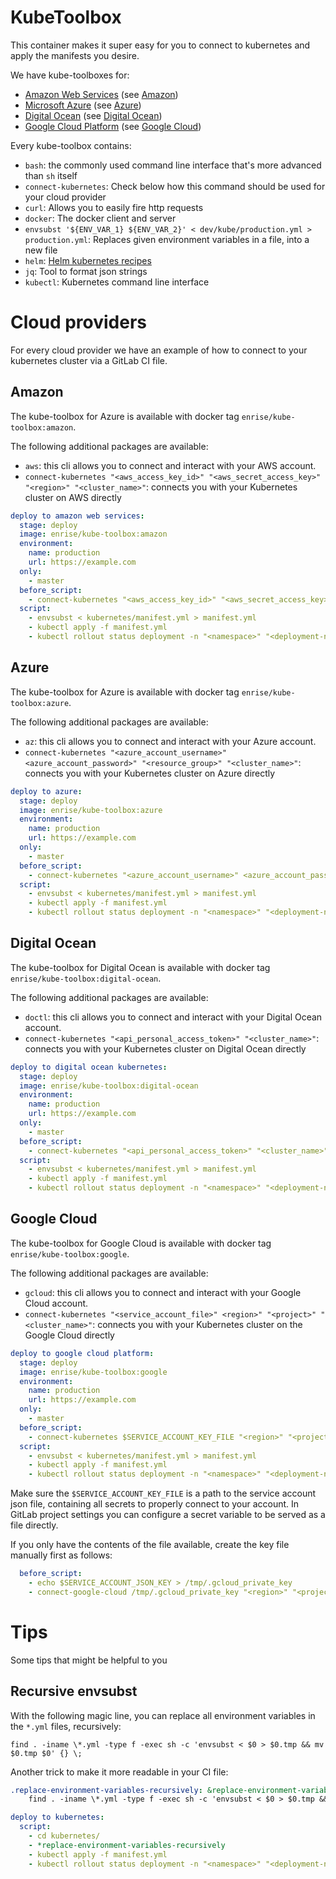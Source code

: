 # KubeToolbox

This container makes it super easy for you to connect to kubernetes and apply the manifests you desire.

We have kube-toolboxes for:

- [Amazon Web Services](https://aws.amazon.com/) (see [Amazon](#amazon))
- [Microsoft Azure](https://azure.microsoft.com/) (see [Azure](#azure))
- [Digital Ocean](https://www.digitalocean.com/products/kubernetes/) (see [Digital Ocean](#digital-ocean))
- [Google Cloud Platform](https://cloud.google.com/) (see [Google Cloud](#google-cloud))

Every kube-toolbox contains:

- `bash`: the commonly used command line interface that's more advanced than `sh` itself
- `connect-kubernetes`: Check below how this command should be used for your cloud provider
- `curl`: Allows you to easily fire http requests
- `docker`: The docker client and server
- `envsubst '${ENV_VAR_1} ${ENV_VAR_2}' < dev/kube/production.yml > production.yml`: Replaces given environment
  variables in a file, into a new file
- `helm`: [Helm kubernetes recipes](https://github.com/helm/helm)
- `jq`: Tool to format json strings
- `kubectl`: Kubernetes command line interface

# Cloud providers

For every cloud provider we have an example of how to connect to your kubernetes cluster via a GitLab CI file.

## Amazon

The kube-toolbox for Azure is available with docker tag `enrise/kube-toolbox:amazon`.

The following additional packages are available:

- `aws`: this cli allows you to connect and interact with your AWS account.
- `connect-kubernetes "<aws_access_key_id>" "<aws_secret_access_key>" "<region>" "<cluster_name>"`:
  connects you with your Kubernetes cluster on AWS directly

```yml
deploy to amazon web services:
  stage: deploy
  image: enrise/kube-toolbox:amazon
  environment:
    name: production
    url: https://example.com
  only:
    - master
  before_script:
    - connect-kubernetes "<aws_access_key_id>" "<aws_secret_access_key>" "<region>" "<cluster_name>"
  script:
    - envsubst < kubernetes/manifest.yml > manifest.yml
    - kubectl apply -f manifest.yml
    - kubectl rollout status deployment -n "<namespace>" "<deployment-name>"
```

## Azure

The kube-toolbox for Azure is available with docker tag `enrise/kube-toolbox:azure`.

The following additional packages are available:

- `az`: this cli allows you to connect and interact with your Azure account.
- `connect-kubernetes "<azure_account_username>" <azure_account_password>" "<resource_group>" "<cluster_name>"`:
  connects you with your Kubernetes cluster on Azure directly

```yml
deploy to azure:
  stage: deploy
  image: enrise/kube-toolbox:azure
  environment:
    name: production
    url: https://example.com
  only:
    - master
  before_script:
    - connect-kubernetes "<azure_account_username>" <azure_account_password>" "<resource_group>" "<cluster_name>"
  script:
    - envsubst < kubernetes/manifest.yml > manifest.yml
    - kubectl apply -f manifest.yml
    - kubectl rollout status deployment -n "<namespace>" "<deployment-name>"
```

## Digital Ocean

The kube-toolbox for Digital Ocean is available with docker tag `enrise/kube-toolbox:digital-ocean`.

The following additional packages are available:

- `doctl`: this cli allows you to connect and interact with your Digital Ocean account.
- `connect-kubernetes "<api_personal_access_token>" "<cluster_name>"`: connects you with your
  Kubernetes cluster on Digital Ocean directly

```yml
deploy to digital ocean kubernetes:
  stage: deploy
  image: enrise/kube-toolbox:digital-ocean
  environment:
    name: production
    url: https://example.com
  only:
    - master
  before_script:
    - connect-kubernetes "<api_personal_access_token>" "<cluster_name>"
  script:
    - envsubst < kubernetes/manifest.yml > manifest.yml
    - kubectl apply -f manifest.yml
    - kubectl rollout status deployment -n "<namespace>" "<deployment-name>"
```

## Google Cloud

The kube-toolbox for Google Cloud is available with docker tag `enrise/kube-toolbox:google`.

The following additional packages are available:

- `gcloud`: this cli allows you to connect and interact with your Google Cloud account.
- `connect-kubernetes "<service_account_file>" <region>" "<project>" "<cluster_name>"`: connects you with your
  Kubernetes cluster on the Google Cloud directly

```yml
deploy to google cloud platform:
  stage: deploy
  image: enrise/kube-toolbox:google
  environment:
    name: production
    url: https://example.com
  only:
    - master
  before_script:
    - connect-kubernetes $SERVICE_ACCOUNT_KEY_FILE "<region>" "<project>" "<cluster_name>"
  script:
    - envsubst < kubernetes/manifest.yml > manifest.yml
    - kubectl apply -f manifest.yml
    - kubectl rollout status deployment -n "<namespace>" "<deployment-name>"
```

Make sure the `$SERVICE_ACCOUNT_KEY_FILE` is a path to the service account json file, containing all
secrets to properly connect to your account. In GitLab project settings you can configure a secret variable
to be served as a file directly.

If you only have the contents of the file available, create the
key file manually first as follows:

```yaml
  before_script:
    - echo $SERVICE_ACCOUNT_JSON_KEY > /tmp/.gcloud_private_key
    - connect-google-cloud /tmp/.gcloud_private_key "<region>" "<project>" "<cluster_name>"
```

# Tips

Some tips that might be helpful to you

## Recursive envsubst

With the following magic line, you can replace all environment variables in the `*.yml` files, recursively:

```shell
find . -iname \*.yml -type f -exec sh -c 'envsubst < $0 > $0.tmp && mv $0.tmp $0' {} \;
```

Another trick to make it more readable in your CI file:

```yaml
.replace-environment-variables-recursively: &replace-environment-variables-recursively |
    find . -iname \*.yml -type f -exec sh -c 'envsubst < $0 > $0.tmp && mv $0.tmp $0' {} \;

deploy to kubernetes:
  script:
    - cd kubernetes/
    - *replace-environment-variables-recursively
    - kubectl apply -f manifest.yml
    - kubectl rollout status deployment -n "<namespace>" "<deployment-name>"
```
